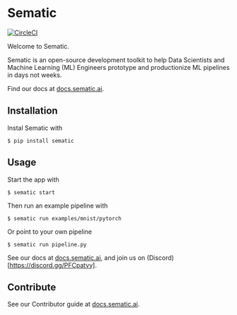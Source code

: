 # Sematic

[![CircleCI](https://circleci.com/gh/sematic-ai/sematic.svg?style=shield&circle-token=c8e0115ddccadc17b98ab293b32cad27026efb25)](<LINK>)

Welcome to Sematic.

Sematic is an open-source development toolkit to help Data Scientists and Machine
Learning (ML) Engineers prototype and productionize ML pipelines in days not
weeks.

Find our docs at [docs.sematic.ai](https://docs.sematic.ai).

## Installation

Instal Sematic with

```shell
$ pip install sematic
```

## Usage

Start the app with

```shell
$ sematic start
```

Then run an example pipeline with

```shell
$ sematic run examples/mnist/pytorch
```

Or point to your own pipeline

```shell
$ sematic run pipeline.py
```

See our docs at [docs.sematic.ai](https://docs.sematic.ai), and join us on (Discord)[https://discord.gg/PFCpatvy].

## Contribute

See our Contributor guide at [docs.sematic.ai](https://docs.sematic.ai).
